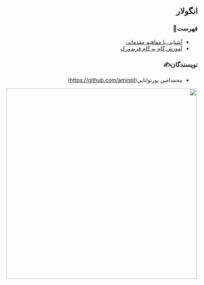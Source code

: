 <div dir="rtl">

## انگولار

### فهرست📝
  - [آشنایی با مفاهیم مقدماتی](./Introduction)
  - [آموزش گام به گام فریم‌ورک](./Tutorial)

### نویسندگان✍️
  - محمدامين پورتوانايي(https://github.com/aminpt)
  


<p align=center><img width=500 src="./Introduction/images/Angular-logo.png" /></p>

</div>

